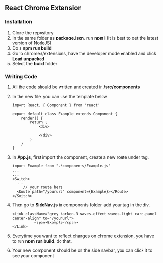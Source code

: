 ## React Chrome Extension

### Installation

1. Clone the repository
2. In the same folder as **package.json**, run **npm i** (It is best to get the latest version of NodeJS)
3. Do a **npm run build**
4. Go to <a>chrome://extensions</a>, have the developer mode enabled and click **Load unpacked**
5. Select the **build** folder



### Writing Code

1. All the code should be written and created in **/src/components**

2. In the new file, you can use the template below

   ```react
   import React, { Component } from 'react'
   
   export default class Example extends Component {
       render() {
           return (
               <div>
                   
               </div>
           )
       }
   }
   
   ```

3. In **App.js**, first import the component, create a new route under <Switch> tag. 

   ```react
   import Example from "./components/Example.js"
   ...
   ...
   <Switch>
     ...
    	// your route here
     <Route path="/yoururl" component={Example}></Route>
   </Switch>
   ```

4. Then go to **SideNav.js** in components folder, add your <Link> tag in the div.

   ```react
   <Link className="grey darken-3 waves-effect waves-light card-panel center-align" to="/yoururl">
             <span>Example</span>
   </Link>
   ```

5. Everytime you want to reflect changes on chrome extension, you have to run **npm run build**, do that.

6. Your new component should be on the side navbar, you can click it to see your component